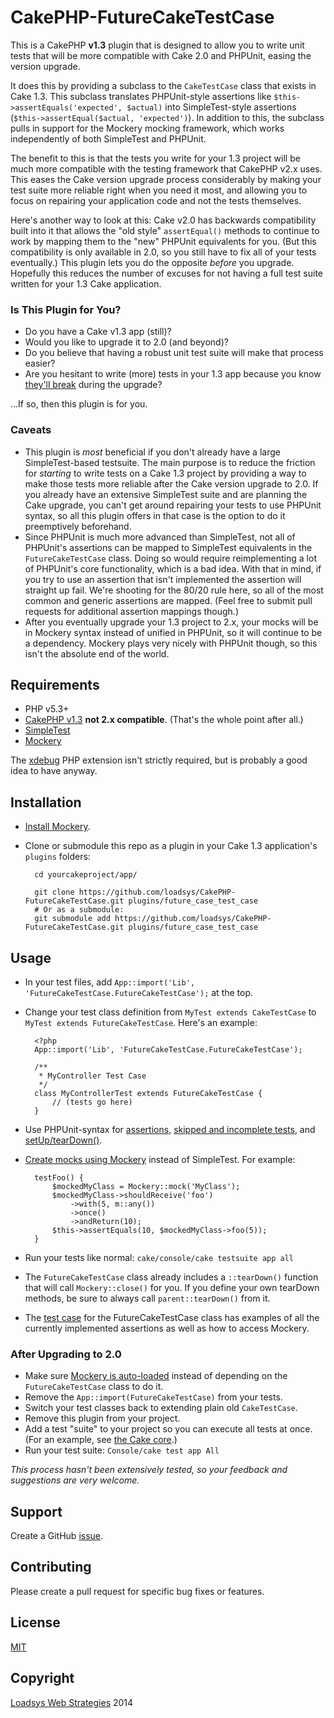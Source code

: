 CakePHP-FutureCakeTestCase
==========================

This is a CakePHP **v1.3** plugin that is designed to allow you to write unit tests that will be more compatible with Cake 2.0 and PHPUnit, easing the version upgrade.

It does this by providing a subclass to the `CakeTestCase` class that exists in Cake 1.3. This subclass translates PHPUnit-style assertions like `$this->assertEquals('expected', $actual)` into SimpleTest-style assertions (`$this->assertEqual($actual, 'expected')`). In addition to this, the subclass pulls in support for the Mockery mocking framework, which works independently of both SimpleTest and PHPUnit.

The benefit to this is that the tests you write for your 1.3 project will be much more compatible with the testing framework that CakePHP v2.x uses. This eases the Cake version upgrade process considerably by making your test suite more reliable right when you need it most, and allowing you to focus on repairing your application code and not the tests themselves.

Here's another way to look at this: Cake v2.0 has backwards compatibility built into it that allows the "old style" `assertEqual()` methods to continue to work by mapping them to the "new" PHPUnit equivalents for you. (But this compatibility is only available in 2.0, so you still have to fix all of your tests eventually.) This plugin lets you do the opposite _before_ you upgrade. Hopefully this reduces the number of excuses for not having a full test suite written for your 1.3 Cake application.

### Is This Plugin for You?

* Do you have a Cake v1.3 app (still)?
* Would you like to upgrade it to 2.0 (and beyond)?
* Do you believe that having a robust unit test suite will make that process easier?
* Are you hesitant to write (more) tests in your 1.3 app because you know [they'll break](http://book.cakephp.org/2.0/en/appendices/phpunit-migration-hints.html) during the upgrade?

...If so, then this plugin is for you.


### Caveats

* This plugin is _most_ beneficial if you don't already have a large SimpleTest-based testsuite. The main purpose is to reduce the friction for _starting_ to write tests on a Cake 1.3 project by providing a way to make those tests more reliable after the Cake version upgrade to 2.0. If you already have an extensive SimpleTest suite and are planning the Cake upgrade, you can't get around repairing your tests to use PHPUnit syntax, so all this plugin offers in that case is the option to do it preemptively beforehand.
* Since PHPUnit is much more advanced than SimpleTest, not all of PHPUnit's assertions can be mapped to SimpleTest equivalents in the `FutureCakeTestCase` class. Doing so would require reimplementing a lot of PHPUnit's core functionality, which is a bad idea. With that in mind, if you try to use an assertion that isn't implemented the assertion will straight up fail. We're shooting for the 80/20 rule here, so all of the most common and generic assertions are mapped. (Feel free to submit pull requests for additional assertion mappings though.)
* After you eventually upgrade your 1.3 project to 2.x, your mocks will be in Mockery syntax instead of unified in PHPUnit, so it will continue to be a dependency. Mockery plays very nicely with PHPUnit though, so this isn't the absolute end of the world.

## Requirements

* PHP v5.3+
* [CakePHP v1.3](https://github.com/cakephp/cakephp/tree/1.3) **not 2.x compatible**. (That's the whole point after all.)
* [SimpleTest](http://www.simpletest.org/)
* [Mockery](https://github.com/padraic/mockery#mockery)

The [xdebug](http://xdebug.org) PHP extension isn't strictly required, but is probably a good idea to have anyway.


## Installation

* [Install Mockery](https://github.com/padraic/mockery#installation).
* Clone or submodule this repo as a plugin in your Cake 1.3 application's `plugins` folders:

		cd yourcakeproject/app/
		
		git clone https://github.com/loadsys/CakePHP-FutureCakeTestCase.git plugins/future_case_test_case
		# Or as a submodule:
		git submodule add https://github.com/loadsys/CakePHP-FutureCakeTestCase.git plugins/future_case_test_case


## Usage

* In your test files, add `App::import('Lib', 'FutureCakeTestCase.FutureCakeTestCase');` at the top.

* Change your test class definition from `MyTest extends CakeTestCase` to `MyTest extends FutureCakeTestCase`. Here's an example:

		<?php
		App::import('Lib', 'FutureCakeTestCase.FutureCakeTestCase');

		/**
		 * MyController Test Case
		 */
		class MyControllerTest extends FutureCakeTestCase {
			// (tests go here)
		}

* Use PHPUnit-syntax for [assertions](http://phpunit.de/manual/current/en/writing-tests-for-phpunit.html#writing-tests-for-phpunit.assertions), [skipped and incomplete tests](http://phpunit.de/manual/current/en/incomplete-and-skipped-tests.html), and [setUp/tearDown()](http://phpunit.de/manual/current/en/fixtures.html).

* [Create mocks using Mockery](https://github.com/padraic/mockery#simple-example) instead of SimpleTest. For example:

		testFoo() {
			$mockedMyClass = Mockery::mock('MyClass');
			$mockedMyClass->shouldReceive('foo')
				->with(5, m::any())
				->once()
				->andReturn(10);
			$this->assertEquals(10, $mockedMyClass->foo(5));
		}

* Run your tests like normal: `cake/console/cake testsuite app all`

* The `FutureCakeTestCase` class already includes a `::tearDown()` function that will call `Mockery::close()` for you. If you define your own tearDown methods, be sure to always call `parent::tearDown()` from it.

* The [test case](tests/cases/future_cake_test_case.test.php) for the FutureCakeTestCase class has examples of all the currently implemented assertions as well as how to access Mockery. 

### After Upgrading to 2.0

* Make sure [Mockery is auto-loaded](https://github.com/padraic/mockery/wiki#phpunit-integration) instead of depending on the `FutureCakeTestCase` class to do it.
* Remove the `App::import(FutureCakeTestCase)` from your tests.
* Switch your test classes back to extending plain old `CakeTestCase`.
* Remove this plugin from your project.
* Add a test "suite" to your project so you can execute all tests at once. (For an example, see [the Cake core](https://github.com/cakephp/cakephp/blob/master/lib/Cake/Test/Case/AllTestsTest.php).)
* Run your test suite: `Console/cake test app All`

_This process hasn't been extensively tested, so your feedback and suggestions are very welcome._

## Support

Create a GitHub [issue](https://github.com/loadsys/CakePHP-FutureCakeTestCase/issues). 

## Contributing

Please create a pull request for specific bug fixes or features.

## License

[MIT](https://github.com/loadsys/CakePHP-FutureCakeTestCase/blob/master/LICENSE)

## Copyright ##

[Loadsys Web Strategies](http://www.loadsys.com) 2014
